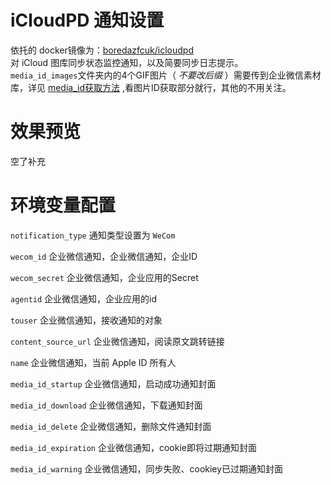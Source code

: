 # iCloudPD 通知设置
依托的 docker镜像为：[boredazfcuk/icloudpd](https://hub.docker.com/r/boredazfcuk/icloudpd)   
对 iCloud 图库同步状态监控通知，以及简要同步日志提示。  
`media_id_images`文件夹内的4个GIF图片（ _不要改后缀_ ）需要传到企业微信素材库，详见 [media_id获取方法](https://note.youdao.com/ynoteshare/index.html?id=351e08a72378206f9dd64d2281e9b83b&type=note&_time=1663295003299) ,看图片ID获取部分就行，其他的不用关注。
# 效果预览
空了补充
# 环境变量配置
`notification_type` 通知类型设置为 `WeCom`

`wecom_id` 企业微信通知，企业微信通知，企业ID 

`wecom_secret` 企业微信通知，企业应用的Secret 

`agentid` 企业微信通知，企业应用的id

`touser` 企业微信通知，接收通知的对象

`content_source_url` 企业微信通知，阅读原文跳转链接

`name` 企业微信通知，当前 Apple ID 所有人

`media_id_startup` 企业微信通知，启动成功通知封面

`media_id_download` 企业微信通知，下载通知封面

`media_id_delete` 企业微信通知，删除文件通知封面

`media_id_expiration` 企业微信通知，cookie即将过期通知封面

`media_id_warning` 企业微信通知，同步失败、cookiey已过期通知封面

